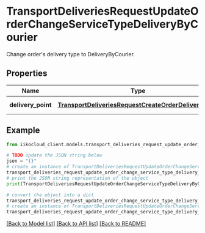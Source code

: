# TransportDeliveriesRequestUpdateOrderChangeServiceTypeDeliveryByCourier

Change order's delivery type to DeliveryByCourier.

## Properties

Name | Type | Description | Notes
------------ | ------------- | ------------- | -------------
**delivery_point** | [**TransportDeliveriesRequestCreateOrderDeliveryPoint**](TransportDeliveriesRequestCreateOrderDeliveryPoint.md) | Address of delivery. | 

## Example

```python
from iikocloud_client.models.transport_deliveries_request_update_order_change_service_type_delivery_by_courier import TransportDeliveriesRequestUpdateOrderChangeServiceTypeDeliveryByCourier

# TODO update the JSON string below
json = "{}"
# create an instance of TransportDeliveriesRequestUpdateOrderChangeServiceTypeDeliveryByCourier from a JSON string
transport_deliveries_request_update_order_change_service_type_delivery_by_courier_instance = TransportDeliveriesRequestUpdateOrderChangeServiceTypeDeliveryByCourier.from_json(json)
# print the JSON string representation of the object
print(TransportDeliveriesRequestUpdateOrderChangeServiceTypeDeliveryByCourier.to_json())

# convert the object into a dict
transport_deliveries_request_update_order_change_service_type_delivery_by_courier_dict = transport_deliveries_request_update_order_change_service_type_delivery_by_courier_instance.to_dict()
# create an instance of TransportDeliveriesRequestUpdateOrderChangeServiceTypeDeliveryByCourier from a dict
transport_deliveries_request_update_order_change_service_type_delivery_by_courier_from_dict = TransportDeliveriesRequestUpdateOrderChangeServiceTypeDeliveryByCourier.from_dict(transport_deliveries_request_update_order_change_service_type_delivery_by_courier_dict)
```
[[Back to Model list]](../README.md#documentation-for-models) [[Back to API list]](../README.md#documentation-for-api-endpoints) [[Back to README]](../README.md)



